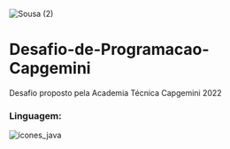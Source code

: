 ![Sousa (2)](https://user-images.githubusercontent.com/85742339/152279170-9563da12-a9f8-4d38-a982-df3ef8234f7d.png)
# Desafio-de-Programacao-Capgemini
Desafio proposto pela Academia Técnica Capgemini 2022

### Linguagem:
![ícones_java](https://user-images.githubusercontent.com/85742339/154375764-b5715920-4b1e-4a32-a252-d8aa4f0c5360.png)

